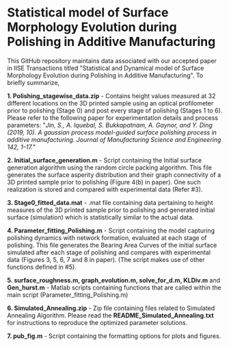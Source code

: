 # Statistical model of Surface Morphology Evolution during Polishing in Additive Manufacturing

This GitHub repository maintains data associated with our accepted paper in IISE Transactions titled "Statistical and Dynamical model of Surface Morphology Evolution during Polishing in Additive Manufacturing". To briefly summarize,

**1. Polishing_stagewise_data.zip** - Contains height values measured at 32 different locations on the 3D printed sample using an optical profilometer prior to polishing (Stage 0) and post every stage of polishing (Stages 1 to 6). Please refer to the following paper for experimentation details and process parameters: "_Jin, S., A. Iquebal, S. Bukkapatnam, A. Gaynor, and Y. Ding (2019, 10). A gaussian process model-guided surface polishing process in additive manufacturing. Journal of Manufacturing Science and Engineering 142, 1–17._"

**2. Initial_surface_generation.m** - Script containing the Initial surface generation algorithm using the random circle packing algorithm. This file generates the surface asperity distribution and their graph connectivity of a 3D printed sample prior to polishing (Figure 4(b) in paper). One such realization is stored and compared with experimental data (Refer #3).

**3. Stage0_fitted_data.mat** - .mat file containing data pertaining to height measures of the 3D printed sample prior to polishing and generated initial surface (simulation) which is statistically similar to the actual data. 

**4. Parameter_fitting_Polishing.m** - Script containing the model capturing polishing dynamics with network formation, evaluated at each stage of polishing. This file generates the Bearing Area Curves of the initial surface simulated after each stage of polishing and compares with experimental data (Figures 3, 5, 6, 7 and 8 in paper). (The script makes use of other functions defined in #5).

**5. surface_roughness.m, graph_evolution.m, solve_for_d.m, KLDiv.m** and **Gen_hurst.m** - Matlab scripts containing functions that are called within the main script (Parameter_fitting_Polishing.m)

**6. Simulated_Annealing.zip** - Zip file containing files related to Simulated Annealing Algorithm. Please read the **README_Simulated_Annealing.txt** for instructions to reproduce the optimized parameter solutions. 

**7. pub_fig.m** - Script containing the formatting options for plots and figures. 
